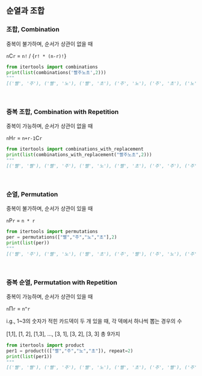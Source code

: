 ## 순열과 조합

### 조합, Combination

중복이 불가하며, 순서가 상관이 없을 때

`n`C`r` = `n!` / {`r! * (n-r)!`}

```python
from itertools import combinations
print(list(combinations('빨주노초',2)))
"""
[('빨', '주'), ('빨', '노'), ('빨', '초'), ('주', '노'), ('주', '초'), ('노', '초')]"""
```

<br>

### 중복 조합, Combination with Repetition

중복이 가능하며, 순서가 상관이 없을 때

`n`H`r` = `n+r-1`C`r`

```python
from itertools import combinations_with_replacement
print(list(combinations_with_replacement("빨주노초",2)))
"""
[('빨', '빨'), ('빨', '주'), ('빨', '노'), ('빨', '초'), ('주', '주'), ('주', '노'), ('주', '초'), ('노', '노'), ('노', '초'), ('초', '초')]"""
```

<br>

### 순열, Permutation

중복이 불가하며, 순서가 상관이 있을 때

`n`P`r` = `n * r`

```python
from itertools import permutations
per = permutations(["빨","주","노","초"],2)
print(list(per))
"""
[('빨', '주'), ('빨', '노'), ('빨', '초'), ('주', '빨'), ('주', '노'), ('주', '초'), ('노', '빨'), ('노', '주'), ('노', '초'), ('초', '빨'), ('초', '주'), ('초', '노')]"""
```

<br>

### 중복 순열, Permutation with Repetition

중복이 가능하며, 순서가 상관이 있을 때

`n`Π`r` = `n^r`

i.g., 1~3의 숫자가 적힌 카드덱이 두 개 있을 때, 각 덱에서 하나씩 뽑는 경우의 수

[1,1], [1, 2], [1,3], ..., [3, 1], [3, 2], [3, 3] 총 9가지

```python
from itertools import product
per1 = product((["빨","주","노","초"]), repeat=2)
print(list(per1))
"""
[('빨', '빨'), ('빨', '주'), ('빨', '노'), ('빨', '초'), ('주', '빨'), ('주', '주'), ('주', '노'), ('주', '초'), ('노', '빨'), ('노', '주'), ('노', '노'), ('노', '초'), ('초', '빨'), ('초', '주'), ('초', '노'), ('초', '초')]"""
```